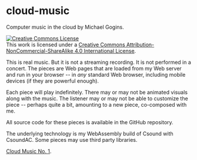 # cloud-music

Computer music in the cloud by Michael Gogins. 

<a rel="license" href="http://creativecommons.org/licenses/by-nc-sa/4.0/"><img alt="Creative Commons License" style="border-width:0" src="https://i.creativecommons.org/l/by-nc-sa/4.0/88x31.png" /></a><br />This work is licensed under a <a rel="license" href="http://creativecommons.org/licenses/by-nc-sa/4.0/">Creative Commons Attribution-NonCommercial-ShareAlike 4.0 International License</a>.

This is real music. But it is not a streaming recording. It is not performed in a concert. The pieces are Web pages that are loaded from my Web server and run in your browser -- in _any_ standard Web browser, including mobile devices (if they are powerful enough).

Each piece will play indefinitely. There may or may not be animated visuals along with the music. The listener may or may not be able to customize the piece -- perhaps quite a bit, amounting to a new piece, co-composed with me.

All source code for these pieces is available in the GitHub repository.

The underlying technology is my WebAssembly build of Csound with CsoundAC. Some pieces may use third party libraries.

[Cloud Music No. 1](cloud_music_no_1.html).


